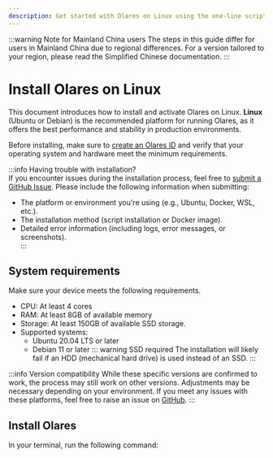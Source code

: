 ```yaml
---
description: Get started with Olares on Linux using the one-line script
---
```

:::warning Note for Mainland China users
The steps in this guide differ for users in Mainland China due to regional differences. For a version tailored to your region, please read the Simplified Chinese documentation.
:::

# Install Olares on Linux

This document introduces how to install and activate Olares on Linux. **Linux** (Ubuntu or Debian) is the recommended platform for running Olares, as it offers the best performance and stability in production environments.

Before installing, make sure to [create an Olares ID](create-olares-id.md) and verify that your operating system and hardware meet the minimum requirements.

:::info Having trouble with installation?  
If you encounter issues during the installation process, feel free to [submit a GitHub Issue](https://github.com/beclab/Olares/issues/new). Please include the following information when submitting: 

- The platform or environment you're using (e.g., Ubuntu, Docker, WSL, etc.).  
- The installation method (script installation or Docker image).  
- Detailed error information (including logs, error messages, or screenshots).  
:::

## System requirements

Make sure your device meets the following requirements.

- CPU: At least 4 cores
- RAM: At least 8GB of available memory
- Storage: At least 150GB of available SSD storage.
- Supported systems:
    - Ubuntu 20.04 LTS or later
    - Debian 11 or later
::: warning SSD required
The installation will likely fail if an HDD (mechanical hard drive) is used instead of an SSD.
:::

:::info Version compatibility
While these specific versions are confirmed to work, the process may still work on other versions. Adjustments may be necessary depending on your environment. If you meet any issues with these platforms, feel free to raise an issue on [GitHub](https://github.com/beclab/Olares/issues/new).
:::

## Install Olares

In your terminal, run the following command:

<!--@include: ./reusables.md{4,36}-->

<!--@include: ./activate-olares.md-->

<!--@include: ./log-in-to-olares.md-->

<!--@include: ./reusables.md{38,42}-->
